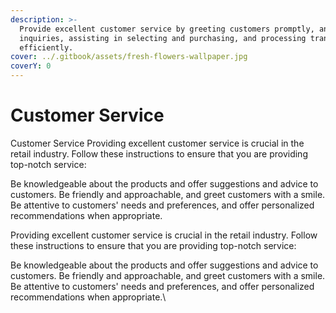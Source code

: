 ```yaml
---
description: >-
  Provide excellent customer service by greeting customers promptly, answering
  inquiries, assisting in selecting and purchasing, and processing transactions
  efficiently.
cover: ../.gitbook/assets/fresh-flowers-wallpaper.jpg
coverY: 0
---
```


# Customer Service

Customer Service Providing excellent customer service is crucial in the retail industry. Follow these instructions to ensure that you are providing top-notch service:

Be knowledgeable about the products and offer suggestions and advice to customers. Be friendly and approachable, and greet customers with a smile. Be attentive to customers' needs and preferences, and offer personalized recommendations when appropriate.

Providing excellent customer service is crucial in the retail industry. Follow these instructions to ensure that you are providing top-notch service:

Be knowledgeable about the products and offer suggestions and advice to customers. Be friendly and approachable, and greet customers with a smile. Be attentive to customers' needs and preferences, and offer personalized recommendations when appropriate.\
